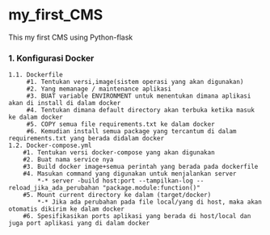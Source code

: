 # my_first_CMS
This my first CMS using Python-flask

### 1. Konfigurasi Docker
    1.1. Dockerfile
         #1. Tentukan versi,image(sistem operasi yang akan digunakan)
         #2. Yang memanage / maintenance aplikasi
         #3. BUAT variable ENVIRONMENT untuk menentukan dimana aplikasi akan di install di dalam docker
         #4. Tentukan dimana default directory akan terbuka ketika masuk ke dalam docker
         #5. COPY semua file requirements.txt ke dalam docker
         #6. Kemudian install semua package yang tercantum di dalam requirements.txt yang berada didalam docker
    1.2. Docker-compose.yml
        #1. Tentukan versi docker-compose yang akan digunakan
        #2. Buat nama service nya
        #3. Build docker image+semua perintah yang berada pada dockerfile
        #4. Masukan command yang digunakan untuk menjalankan server
            *-* server -build host:port --tampilkan-log --reload_jika_ada_perubahan "package.module:function()"
        #5. Mount current directory ke dalam (target/docker)
            *-* Jika ada perubahan pada file local/yang di host, maka akan otomatis dikirim ke dalam docker
        #6. Spesifikasikan ports aplikasi yang berada di host/local dan juga port aplikasi yang di dalam docker
        